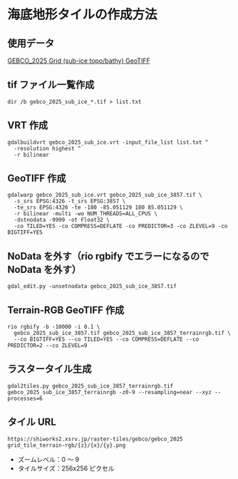 # 海底地形タイルの作成方法

## 使用データ

[GEBCO_2025 Grid (sub-ice topo/bathy) GeoTIFF](https://www.gebco.net/data-products/gridded-bathymetry-data)

## tif ファイル一覧作成

```
dir /b gebco_2025_sub_ice_*.tif > list.txt
```

## VRT 作成

```
gdalbuildvrt gebco_2025_sub_ice.vrt -input_file_list list.txt ^
  -resolution highest ^
  -r bilinear
```

## GeoTIFF 作成

```
gdalwarp gebco_2025_sub_ice.vrt gebco_2025_sub_ice_3857.tif \
  -s_srs EPSG:4326 -t_srs EPSG:3857 \
  -te_srs EPSG:4326 -te -180 -85.051129 180 85.051129 \
  -r bilinear -multi -wo NUM_THREADS=ALL_CPUS \
  -dstnodata -9999 -ot Float32 \
  -co TILED=YES -co COMPRESS=DEFLATE -co PREDICTOR=3 -co ZLEVEL=9 -co BIGTIFF=YES
```

## NoData を外す（rio rgbify でエラーになるので NoData を外す）

```
gdal_edit.py -unsetnodata gebco_2025_sub_ice_3857.tif
```

## Terrain‑RGB GeoTIFF 作成

```
rio rgbify -b -10000 -i 0.1 \
  gebco_2025_sub_ice_3857.tif gebco_2025_sub_ice_3857_terrainrgb.tif \
  --co BIGTIFF=YES --co TILED=YES --co COMPRESS=DEFLATE --co PREDICTOR=2 --co ZLEVEL=9
```

## ラスタータイル生成

```
gdal2tiles.py gebco_2025_sub_ice_3857_terrainrgb.tif gebco_2025_sub_ice_3857_terrainrgb -z0-9 --resampling=near --xyz --processes=6
```

## タイル URL

```
https://shiworks2.xsrv.jp/raster-tiles/gebco/gebco_2025 grid_tile_terrain-rgb/{z}/{x}/{y}.png
```

- ズームレベル：0 ～ 9
- タイルサイズ：256x256 ピクセル
